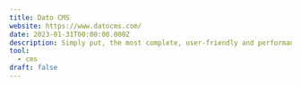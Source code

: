 ```yaml
---
title: Dato CMS
website: https://www.datocms.com/
date: 2023-01-31T00:00:00.000Z
description: Simply put, the most complete, user-friendly and performant Headless CMS
tool: 
  - cms
draft: false
---
```

